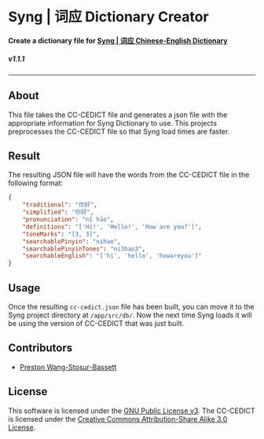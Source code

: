 # __Syng | 词应__ Dictionary Creator
#### Create a dictionary file for [Syng | 词应 Chinese-English Dictionary](http://syngdict.com)
##### v1.1.1
---

## __About__
This file takes the CC-CEDICT file and generates a json file with the appropriate information for Syng Dictionary to use. This projects preprocesses the CC-CEDICT file so that Syng load times are faster.

## __Result__
The resulting JSON file will have the words from the CC-CEDICT file in the following format:
```json
{
    "traditional": "你好",
    "simplified": "你好",
    "pronunciation": "nǐ hǎo",
    "definitions": "['Hi!', 'Hello!', 'How are you?']",
    "toneMarks": "[3, 3]",
    "searchablePinyin": "nihao",
    "searchablePinyinTones": "ni3hao3",
    "searchableEnglish": "['hi', 'hello', 'howareyou']"
}
```

## __Usage__
Once the resulting `cc-cedict.json` file has been built, you can move it to the Syng project directory at `/app/src/db/`. Now the next time Syng loads it will be using the version of CC-CEDICT that was just built.

## __Contributors__
- [Preston Wang-Stosur-Bassett](http://www.stosur.info)

## __License__
This software is licensed under the [GNU Public License v3](https://www.gnu.org/licenses/gpl-3.0.en.html).
The CC-CEDICT is licensed under the [Creative Commons Attribution-Share Alike 3.0 License](http://creativecommons.org/licenses/by-sa/3.0/).
